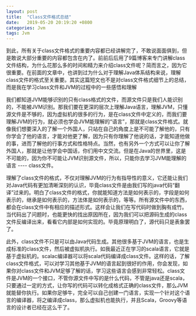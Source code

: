 ```yaml
---
layout: post
title:  "Class文件格式总结"
date:   2019-05-20 20:19:20 +0800
categories: Jvm
tags: Jvm
---
```


到此，所有关于class文件格式的重要内容都已经讲解完了，不敢说面面俱到，但是敢说大部分重要的内容都包含在内了。前前后后用了9篇博客来专门讲解class文件结构，为什么花那么多的时间和精力来介绍class文件呢？简而言之，因为它很重要。在前面的文章中，也讲到过为什么对于理解Java体系结构来说，理解class文件的格式至关重要。其实这篇短文也不是对class文件格式细节上的总结，而是我在学习class文件和JVM的过程中的一些感悟和理解

我们都知道JVM能够识别的只有class格式的文件，而源文件只是我们人能识别的，不能被JVM识别。那我们要在更深的层次上理解Java语言，理解JVM，只懂源文件是不够的，因为虚拟机的很多的行为，是在class文件中定义的，而我们要理解JVM的行为，就必须也学会JVM能理解的“语言”，那就是class文件格式。就像我们想要深入的了解一个外国人，只站在自己的角度上是不可能了解他的，只有你学会了他的语言，才能对他更了解，因为只有你理解了他说的话，才能知道他做的事，进而了解他的行事方式和性格特点。当然，也有另外一个方式可以让你了解外国人，那就是让他学会中国话，你们用中文交流。但是在Java的世界里，这是不可能的，因为你不可能让JVM识别源文件，所以，只能你去学习JVM能理解的语言 ---- class文件。

理解了class文件的格式，不仅对理解JVM的行为有指导性的意义，它还能让我们对Java代码有更加清晰深刻的认识，毕竟class文件是由我们写的java代码“翻译”过来的。明白了class文件的格式，你就能知道方法是如何表示的，字段是如何表示的，继承是如何表示的，方法体是如何表示的，等等。所有源文件中的东西，都会在class文件中有相应的描述形式。这样会让我们在写代码时做到胸有成竹。当代码出了问题时，也能更快的找出原因所在，因为我们可以把源码生成的class文件反编译出来，看看它内部是如何实现的。毕竟原理明白了，源代码只是表象罢了。

此外，class文件不只是可以由Java代码生成。其他很多基于JVM的语言，也是生成标准的class文件，然后被虚拟机执行。如我最近正在学习的scala语言，它就是基于虚拟机的。scalac编译器可以将scala代码编译成class文件。这样的话，了解class文件格式，可以对学习其他基于JVM的语言起到很好的作用，你会发现，如果你对class文件和JVM足够了解的话，学习这些语言会感到非常轻松。class文件是JVM的一个接口，不管你源文件中写的是什么代码，不管是java还是scala，只要通过一定的方式，让你写的代码可以转化成格式正确的class文件，那么JVM就能替你执行。如果你足够牛，完全可以自己创建一门语言，实现一个针对这个语言的编译器，将之编译成class，那么虚拟机也能执行，并且Scala，Groovy等语言的设计者已经在这么干了。  
